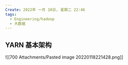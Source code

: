 ```yaml
---
Create: 2022年 一月 18日, 星期二 22:46
tags: 
  - Engineering/hadoop
  - 大数据
---
```



## YARN 基本架构
![[700 Attachments/Pasted image 20220118221428.png]]


